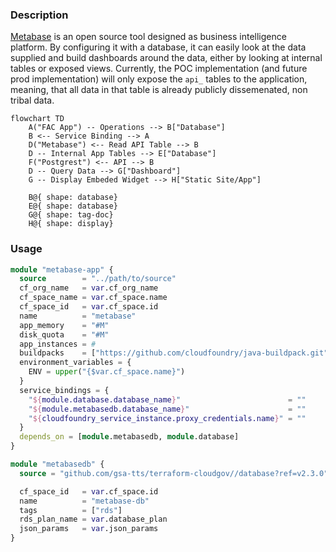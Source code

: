 ### Description
[Metabase](https://www.metabase.com/) is an open source tool designed as business intelligence platform. By configuring it with a database, it can easily look at the data supplied and build dashboards around the data, either by looking at internal tables or exposed views. Currently, the POC implementation (and future prod implementation) will only expose the `api_` tables to the application, meaning, that all data in that table is already publicly dissemenated, non tribal data.

```mermaid
flowchart TD
    A("FAC App") -- Operations --> B["Database"]
    B <-- Service Binding --> A
    D("Metabase") <-- Read API Table --> B
    D -- Internal App Tables --> E["Database"]
    F("Postgrest") <-- API --> B
    D -- Query Data --> G["Dashboard"]
    G -- Display Embeded Widget --> H["Static Site/App"]

    B@{ shape: database}
    E@{ shape: database}
    G@{ shape: tag-doc}
    H@{ shape: display}
```

### Usage
```terraform
module "metabase-app" {
  source        = "../path/to/source"
  cf_org_name   = var.cf_org_name
  cf_space_name = var.cf_space.name
  cf_space_id   = var.cf_space.id
  name          = "metabase"
  app_memory    = "#M"
  disk_quota    = "#M"
  app_instances = #
  buildpacks    = ["https://github.com/cloudfoundry/java-buildpack.git"]
  environment_variables = {
    ENV = upper("{$var.cf_space.name}")
  }
  service_bindings = {
    "${module.database.database_name}"                        = ""
    "${module.metabasedb.database_name}"                      = ""
    "${cloudfoundry_service_instance.proxy_credentials.name}" = ""
  }
  depends_on = [module.metabasedb, module.database]
}

module "metabasedb" {
  source = "github.com/gsa-tts/terraform-cloudgov//database?ref=v2.3.0"

  cf_space_id   = var.cf_space.id
  name          = "metabase-db"
  tags          = ["rds"]
  rds_plan_name = var.database_plan
  json_params   = var.json_params
}
```
